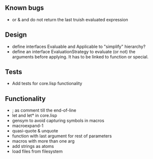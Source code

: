 ## Known bugs

* or & and do not return the last truish evaluated expression

## Design

* define interfaces Evaluable and Applicable to "simplify" hierarchy?
* define an interface EvaluationStrategy to evaluate (or not) the arguments
before applying. It has to be linked to function or special.

## Tests

* Add tests for core.lisp functionality

## Functionality

* ; as comment till the end-of-line
* let and let* in core.lisp
* gensym to avoid capturing symbols in macros
* macroexpand-1
* quasi-quote & unquote
* function with last argument for rest of parameters
* macros with more than one arg
* add strings as atoms
* load files from filesystem
